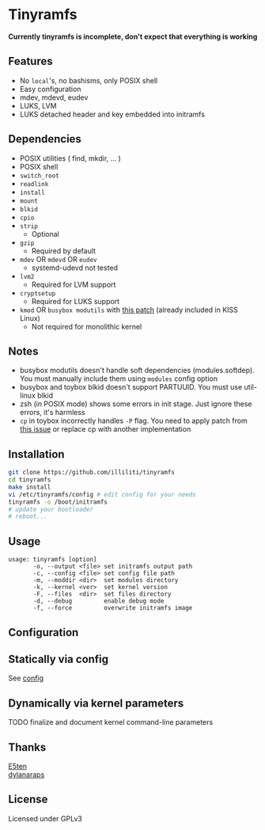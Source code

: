 Tinyramfs
=========

**Currently tinyramfs is incomplete, don't expect that everything is working**

Features
--------

- No `local`'s, no bashisms, only POSIX shell
- Easy configuration
- mdev, mdevd, eudev
- LUKS, LVM
- LUKS detached header and key embedded into initramfs

Dependencies
------------

* POSIX utilities ( find, mkdir, ... )
* POSIX shell
* `switch_root`
* `readlink`
* `install`
* `mount`
* `blkid`
* `cpio`
* `strip`
  - Optional
* `gzip`
  - Required by default
* `mdev` OR `mdevd` OR `eudev`
  - systemd-udevd not tested
* `lvm2`
  - Required for LVM support
* `cryptsetup`
  - Required for LUKS support
* `kmod` OR `busybox modutils` with [this patch](https://gist.github.com/illiliti/ef9ee781b5c6bf36d9493d99b4a1ffb6) (already included in KISS Linux)
  - Not required for monolithic kernel

Notes
-----

* busybox modutils doesn't handle soft dependencies (modules.softdep). You must manually include them using `modules` config option
* busybox and toybox blkid doesn't support PARTUUID. You must use util-linux blkid
* zsh (in POSIX mode) shows some errors in init stage. Just ignore these errors, it's harmless
* `cp` in toybox incorrectly handles `-P` flag. You need to apply patch from [this issue](https://github.com/landley/toybox/issues/174) or replace cp with another implementation

Installation
------------

```sh
git clone https://github.com/illiliti/tinyramfs
cd tinyramfs
make install
vi /etc/tinyramfs/config # edit config for your needs
tinyramfs -o /boot/initramfs
# update your bootloader
# reboot...
```

Usage
-----

```
usage: tinyramfs [option]
       -o, --output <file> set initramfs output path
       -c, --config <file> set config file path
       -m, --moddir <dir>  set modules directory
       -k, --kernel <ver>  set kernel version
       -F, --files  <dir>  set files directory
       -d, --debug         enable debug mode
       -f, --force         overwrite initramfs image
```

Configuration
-------------

Statically via config
-----------------

See [config](config)

Dynamically via kernel parameters
-----------------------------

TODO finalize and document kernel command-line parameters

Thanks
------

[E5ten](https://github.com/E5ten)  
[dylanaraps](https://github.com/dylanaraps)

License
-------

Licensed under GPLv3
